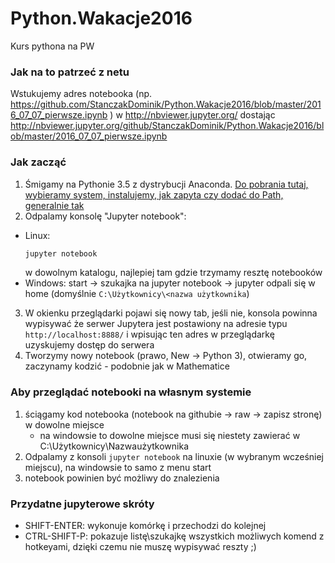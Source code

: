 # Python.Wakacje2016

Kurs pythona na PW

### Jak na to patrzeć z netu

Wstukujemy adres notebooka (np. https://github.com/StanczakDominik/Python.Wakacje2016/blob/master/2016_07_07_pierwsze.ipynb ) w http://nbviewer.jupyter.org/ dostając http://nbviewer.jupyter.org/github/StanczakDominik/Python.Wakacje2016/blob/master/2016_07_07_pierwsze.ipynb

### Jak zacząć
1. Śmigamy na Pythonie 3.5 z dystrybucji Anaconda. [Do pobrania tutaj, wybieramy system,
instalujemy, jak zapyta czy dodać do Path, generalnie tak](https://www.continuum.io/downloads)
2. Odpalamy konsolę "Jupyter notebook":
  * Linux:
    ```bash
    jupyter notebook
    ```
    w dowolnym katalogu, najlepiej tam gdzie trzymamy resztę notebooków
  * Windows:
  start -> szukajka na jupyter notebook -> jupyter odpali się w home (domyślnie `C:\Użytkownicy\<nazwa użytkownika`)
3. W okienku przeglądarki pojawi się nowy tab, jeśli nie, konsola powinna wypisywać że serwer Jupytera jest postawiony
na adresie typu `http://localhost:8888/` i wpisując ten adres w przeglądarkę uzyskujemy dostęp do serwera
4. Tworzymy nowy notebook (prawo, New -> Python 3), otwieramy go, zaczynamy kodzić - podobnie jak w Mathematice

### Aby przeglądać notebooki na własnym systemie
1. ściągamy kod notebooka (notebook na githubie -> raw -> zapisz stronę) w dowolne miejsce
	* na windowsie to dowolne miejsce musi się niestety zawierać w C:\Użytkownicy\Nazwaużytkownika
2. Odpalamy z konsoli `jupyter notebook` na linuxie (w wybranym wcześniej miejscu), na windowsie to samo z menu start
3. notebook powinien być możliwy do znalezienia
### Przydatne jupyterowe skróty
* SHIFT-ENTER: wykonuje komórkę i przechodzi do kolejnej
* CTRL-SHIFT-P: pokazuje listę\szukajkę wszystkich możliwych komend z hotkeyami, dzięki czemu nie muszę wypisywać reszty ;)
 
